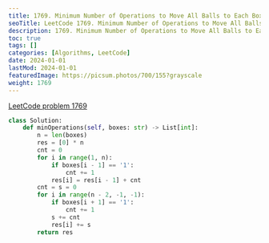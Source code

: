 ```yaml
---
title: 1769. Minimum Number of Operations to Move All Balls to Each Box
seoTitle: LeetCode 1769. Minimum Number of Operations to Move All Balls to Each Box | Python solution and explanation
description: 1769. Minimum Number of Operations to Move All Balls to Each Box
toc: true
tags: []
categories: [Algorithms, LeetCode]
date: 2024-01-01
lastMod: 2024-01-01
featuredImage: https://picsum.photos/700/155?grayscale
weight: 1769
---
```


[LeetCode problem 1769](https://leetcode.com/problems/minimum-number-of-operations-to-move-all-balls-to-each-box/)

```python
class Solution:
    def minOperations(self, boxes: str) -> List[int]:
        n = len(boxes)
        res = [0] * n
        cnt = 0
        for i in range(1, n):
            if boxes[i - 1] == '1':
                cnt += 1
            res[i] = res[i - 1] + cnt
        cnt = s = 0
        for i in range(n - 2, -1, -1):
            if boxes[i + 1] == '1':
                cnt += 1
            s += cnt
            res[i] += s
        return res

```
